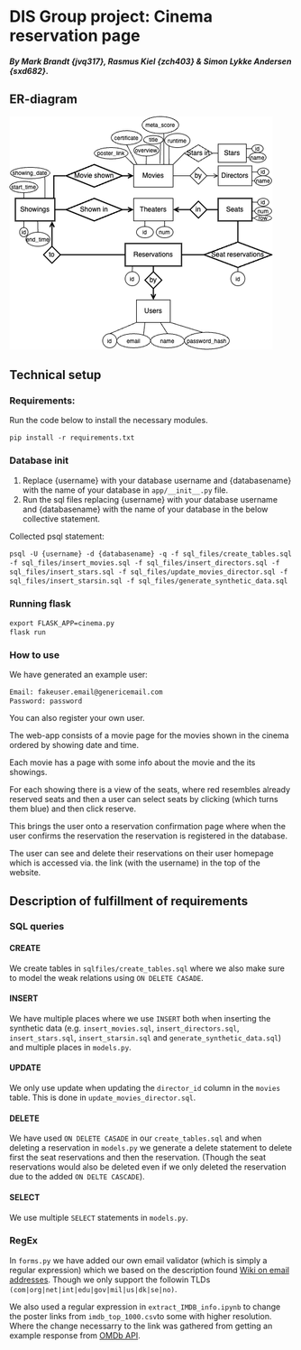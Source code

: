 # DIS Group project: Cinema reservation page
##### By Mark Brandt {jvq317}, Rasmus Kiel {zch403} & Simon Lykke Andersen {sxd682}.

## ER-diagram
![ER_DIS_cinema.png](/ER_DIS_cinema.png)

## Technical setup
### Requirements:
Run the code below to install the necessary modules.

    pip install -r requirements.txt


### Database init
1. Replace {username} with your database username and {databasename} with the name of your database in `app/__init__.py` file.
2. Run the sql files replacing {username} with your database username and {databasename} with the name of your database in the below collective statement.

Collected psql statement:

    psql -U {username} -d {databasename} -q -f sql_files/create_tables.sql -f sql_files/insert_movies.sql -f sql_files/insert_directors.sql -f sql_files/insert_stars.sql -f sql_files/update_movies_director.sql -f sql_files/insert_starsin.sql -f sql_files/generate_synthetic_data.sql
   
### Running flask

    export FLASK_APP=cinema.py
    flask run

### How to use
We have generated an example user:

    Email: fakeuser.email@genericemail.com
    Password: password

You can also register your own user.

The web-app consists of a movie page for the movies shown in the cinema ordered by showing date and time.

Each movie has a page with some info about the movie and the its showings.

For each showing there is a view of the seats, where red resembles already reserved seats and then a user can select seats by clicking (which turns them blue) and then click reserve.

This brings the user onto a reservation confirmation page where when the user confirms the reservation the reservation is registered in the database.

The user can see and delete their reservations on their user homepage which is accessed via. the link (with the username) in the top of the website.


## Description of fulfillment of requirements
### SQL queries
#### CREATE
We create tables in `sqlfiles/create_tables.sql` where we also make sure to model the weak relations using `ON DELETE CASADE`.

#### INSERT
We have multiple places where we use `INSERT` both when inserting the synthetic data (e.g. `insert_movies.sql`, `insert_directors.sql`, `insert_stars.sql`, `insert_starsin.sql` and `generate_synthetic_data.sql`) and multiple places in `models.py`.

#### UPDATE
We only use update when updating the `director_id` column in the `movies` table. This is done in `update_movies_director.sql`.

#### DELETE
We have used `ON DELETE CASADE` in our `create_tables.sql` and when deleting a reservation in `models.py` we generate a delete statement to delete first the seat reservations and then the reservation. (Though the seat reservations would also be deleted even if we only deleted the reservation due to the added `ON DELTE CASCADE`).

#### SELECT
We use multiple `SELECT` statements in `models.py`.

### RegEx
In `forms.py` we have added our own email validator (which is simply a regular expression) which we based on the description found [Wiki on email addresses](https://en.wikipedia.org/wiki/Email_address). Though we only support the followin TLDs `(com|org|net|int|edu|gov|mil|us|dk|se|no)`.

We also used a regular expression in `extract_IMDB_info.ipynb` to change the poster links from `imdb_top_1000.csv`to some with higher resolution. Where the change necessarry to the link was gathered from getting an example response from [OMDb API](https://www.omdbapi.com/).